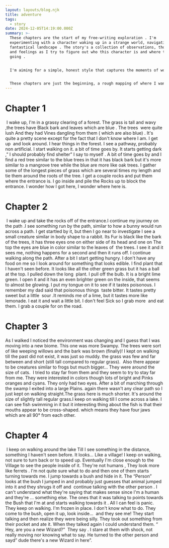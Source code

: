 ```yaml
---
layout: layouts/blog.njk
title: adventure
tags:
  - story
date: 2024-12-05T14:19:00.000Z
summary: >-
  These chapters are the start of my free-writing exploration . I'm
  experimenting with a character waking up in a strange world, navigating a
  fantastical landscape . The story's a collection of observations, thoughts,
  and feelings as I try to figure out who this character is and where they're
  going .


  I'm aiming for a simple, honest style that captures the moments of wonder and uncertainty I'm creating ⏱️. The writing's a mix of explorations, discoveries, and encounters with strange things .


  These chapters are just the beginning, a rough mapping of where I want to go with this story 🗺️.
---
```

# Chapter 1

 I wake up, I'm in a grassy clearing of a forest. The grass is tall and wavy ,the trees have Black bark and leaves which are blue . The trees  were quite lush And they had Vines dangling from them ( which are also blue) . It's quite a pretty scene except for the fact that I don't know where I am. I get up  and look around. I hear things in the forest. I see a pathway, probably non artificial. I start walking on it. a bit of time goes by. It starts getting dark ,” I should probably find shelter” I say to myself . A bit of time goes by and I find a red tree similar to the blue trees in that it has black bark but it's more similar to a mangrove tree while the blue are more like oak trees. I gather some of the longest pieces of grass which are several times my length and tie them around the roots of the tree. I get a couple rocks and put them where the entrance is. I go inside and pile the Rocks up to block the entrance. I wonder how I got here, I wonder where here is.

# Chapter 2

 I wake up and take the rocks off of the entrance.I continue my journey on the path .I see something run by the path, similar to how a bunny would run across a path. I get startled by it, but then I go near to investigate I see a small creature similar in body shape to a rabbit. Its Fur is black like the bark of the trees, it has three eyes one on either side of its head and one on The top the eyes are blue in color similar to the leaves of  the trees. I see it and it sees me, nothing happens for a second and then it runs off. I continue walking along the path. After a bit I start getting hungry. I don't have any food on me so I look around for something that looks edible. I find plant that I haven't seen before. It looks like all the other green grass but it has a ball at the top. I pulled down the long  plant. I pull off the bulb. It is a bright lime green. I open it and it has an even brighter green on the inside, that seems to almost be glowing. I put my tongue on it to see if it tastes poisonous. I remember my dad said that poisonous things  taste bitter. It tastes pretty sweet but a little  sour .It reminds me of a lime, but it tastes more like lemonade. I eat it and wait a little bit. I don't feel Sick so I grab more  and eat them. I grab a couple for on the road. 

# Chapter 3

As I walked I noticed the environment was changing and I guess that I was moving into a new biome. This one was more Swampy. The trees were sort of like weeping willows and the bark was brown (finally)! I kept on walking till the past did not exist, it was just so muddy. the grass was few and far between and short (still tall compared to regular grass).  Also there appear to be creatures similar to frogs but much bigger… They were around the size of cats.  I tried to stay far from them and they seem to try to stay far from me. They were interested in colors though lots of bright and Pinks oranges and cyans. They only had two eyes. After a bit of marching through the swamp I exited into a large Plains. again there wasn't any clear path so I just kept on walking straight.The grass here is much shorter. It's around the size of slightly tall regular grass.I keep on walking till I come across a lake. I can see fish swimming in it but it interesting thing about the fish is that their mouths appear to be cross-shaped. which means they have four jaws which are all 90° from each other.

# Chapter 4

 I keep on walking around the lake Till I see something in the distance, something I haven't seen before. It looks… Like a village! I keep on walking, not sure to turn back or to speed up. Eventually I'm close enough to the Village to see the people inside of it. They're not humans , They look more like ferrets . I'm not quite sure what to do and then one of them starts turning towards me. I jump towards a bush and hide in it. The “Person” looks at the bush I jumped in and probably just guesses that animal jumped into it and they shrugs it off and  continue talking with the other person . I can't understand what they're saying that makes sense since I'm a human and they're … something else. The ones that it was talking to points towards the Bush that I'm at and starts walking towards it . All I can feel is panic. They keep on walking. I'm frozen in place. I don't know what to do. They come to the bush, open it up, look inside…  and they see me! They start talking and then realize they were being silly. They took out something from their pocket and ate it. When they talked again I could understand them. “ Hey, are you a new Wizard?”  They say . I stare at them with shock, not really moving nor knowing what to say. He turned to the other person and sayd” dude there's a new Wizard in here”.
